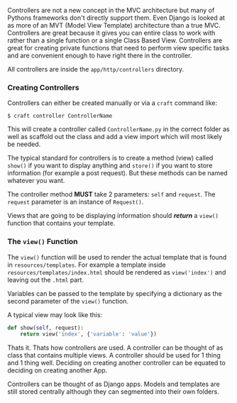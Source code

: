 Controllers are not a new concept in the MVC architecture but many of Pythons frameworks don't directly support them. Even Django is looked at as more of an MVT (Model View Template) architecture than a true MVC. Controllers are great because it gives you can entire class to work with rather than a single function or a single Class Based View. Controllers are great for creating private functions that need to perform view specific tasks and are convenient enough to have right there in the controller.

All controllers are inside the `app/http/controllers` directory.

### Creating Controllers

Controllers can either be created manually or via a `craft` command like:

    $ craft controller ControllerName 

This will create a controller called `ControllerName.py` in the correct folder as well as scaffold out the class and add a view import which will most likely be needed.

The typical standard for controllers is to create a method (view) called `show()` if you want to display anything and `store()` if you want to store information (for example a post request). But these methods can be named whatever you want.

The controller method **MUST** take 2 parameters: `self` and `request`. The `request` parameter is an instance of `Request()`.

Views that are going to be displaying information should **_return_** a `view()` function that contains your template.

### The `view()` Function

The `view()` function will be used to render the actual template that is found in `resources/templates`. For example a template inside `resources/templates/index.html` should be rendered as `view('index')` and leaving out the `.html` part.

Variables can be passed to the template by specifying a dictionary as the second parameter of the `view()` function.

A typical view may look like this:

```python
def show(self, request):
    return view('index', {'variable': 'value'})
```

Thats it. Thats how controllers are used. A controller can be thought of as class that contains multiple views. A controller should be used for 1 thing and 1 thing well. Deciding on creating another controller can be equated to deciding on creating another App.

Controllers can be thought of as Django apps. Models and templates are still stored centrally although they can segmented into their own folders.
